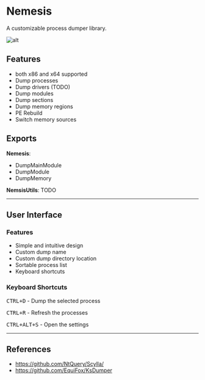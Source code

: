 # Nemesis
A customizable process dumper library.

![alt](https://user-images.githubusercontent.com/26800596/55280408-94fcc680-5325-11e9-945b-912a16b1ed5d.jpg)

## Features
- both x86 and x64 supported
- Dump processes 
- Dump drivers (TODO)
- Dump modules
- Dump sections
- Dump memory regions
- PE Rebuild
- Switch memory sources

## Exports
**Nemesis**:
- DumpMainModule
- DumpModule
- DumpMemory

**NemsisUtils**:
TODO

--- 

## User Interface
### Features 
- Simple and intuitive design
- Custom dump name
- Custom dump directory location
- Sortable process list
- Keyboard shortcuts

### Keyboard Shortcuts
<kbd>CTRL+D</kbd> - Dump the selected process

<kbd>CTRL+R</kbd> - Refresh the processes

<kbd>CTRL+ALT+S</kbd> - Open the settings

---

## References
- https://github.com/NtQuery/Scylla/
- https://github.com/EquiFox/KsDumper
